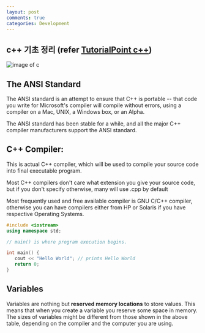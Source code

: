 ```yaml
---
layout: post
comments: true
categories: Development
---
```

## c++ 기초 정리 (refer [TutorialPoint c++](https://www.tutorialspoint.com/cplusplus/cpp_environment_setup.htm))
![image of c](https://www.visualstudio.com/wp-content/uploads/2016/05/C-4-562x309-OPx.png)
## The ANSI Standard
The ANSI standard is an attempt to ensure that C++ is portable -- that code you write for Microsoft's compiler will compile without errors, using a compiler on a Mac, UNIX, a Windows box, or an Alpha.

The ANSI standard has been stable for a while, and all the major C++ compiler manufacturers support the ANSI standard.

## C++ Compiler:
This is actual C++ compiler, which will be used to compile your source code into final executable program.

Most C++ compilers don't care what extension you give your source code, but if you don't specify otherwise, many will use .cpp by default

Most frequently used and free available compiler is GNU C/C++ compiler, otherwise you can have compilers either from HP or Solaris if you have respective Operating Systems.
```c++
#include <iostream>
using namespace std;

// main() is where program execution begins.

int main() {
   cout << "Hello World"; // prints Hello World
   return 0;
}
```
## Variables
Variables are nothing but **reserved memory locations** to store values. This means that when you create a variable you reserve some space in memory. The sizes of variables might be different from those shown in the above table, depending on the compiler and the computer you are using.
